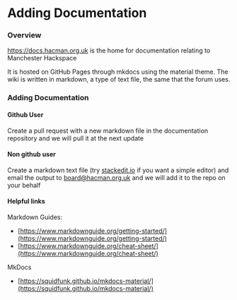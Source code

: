 #  Adding Documentation

### Overview 
https://docs.hacman.org.uk is the home for documentation relating to Manchester Hackspace

It is hosted on GitHub Pages through mkdocs using the material theme. The wiki is written in markdown, a type of text file, the same that the forum uses.

### Adding Documentation 

#### Github User

Create a pull request with a new markdown file in the documentation repository and we will pull it at the next update

#### Non github user 

Create a markdown text file (try [stackedit.io](https://stackedit.io) if you want  a simple editor) and email the output to board@hacman.org.uk and we will add it to the repo on your behalf

#### Helpful links

Markdown Guides:
  - [https://www.markdownguide.org/getting-started/](https://www.markdownguide.org/getting-started/)
  - [https://www.markdownguide.org/cheat-sheet/](https://www.markdownguide.org/cheat-sheet/)

MkDocs
  - [https://squidfunk.github.io/mkdocs-material/](https://squidfunk.github.io/mkdocs-material/)
